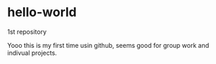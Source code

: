 # hello-world
1st repository

Yooo this is my first time usin github, seems good for group work and indivual projects.
